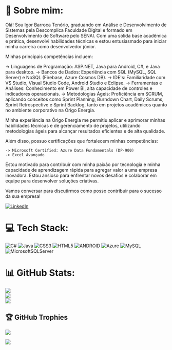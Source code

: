 # 💫 Sobre mim:
Olá! Sou Igor Barroca Tenório, graduando em Análise e Desenvolvimento de Sistemas pela Descomplica Faculdade Digital e formado em Desenvolvimento de Software pelo SENAI. Com uma sólida base acadêmica e prática, desenvolvi habilidades técnicas e estou entusiasmado para iniciar minha carreira como desenvolvedor júnior.

Minhas principais competências incluem:

   -> Linguagens de Programação: ASP.NET, Java para Android, C#, e Java para desktop.
   -> Bancos de Dados: Experiência com SQL (MySQL, SQL Server) e NoSQL (Firebase, Azure Cosmos DB).
   -> IDE's: Familiaridade com VS Studio, Visual Studio Code, Android Studio e Eclipse.
    -> Ferramentas e Análises: Conhecimento em Power BI,  alta capacidade de controles e indicadores operacionais.
    -> Metodologias Ágeis: Proficiência em SCRUM, aplicando conceitos como Sprint Planning, Burndown Chart, Daily Scrums, Sprint Retrospective e Sprint Backlog, tanto em projetos acadêmicos quanto no ambiente corporativo na Órigo Energia.

Minha experiência na Órigo Energia me permitiu aplicar e aprimorar minhas habilidades técnicas e de gerenciamento de projetos, utilizando metodologias ágeis para alcançar resultados eficientes e de alta qualidade.

Além disso, possuo certificações que fortalecem minhas competências:

    -> Microsoft Certified: Azure Data Fundamentals (DP-900)
    -> Excel Avançado

Estou motivado para contribuir com minha paixão por tecnologia e minha capacidade de aprendizagem rápida para agregar valor a uma empresa inovadora. Estou ansioso para enfrentar novos desafios e colaborar em equipe para desenvolver soluções criativas.

Vamos conversar para discutirmos como posso contribuir para o sucesso da sua empresa!


[![LinkedIn](https://img.shields.io/badge/LinkedIn-%230077B5.svg?logo=linkedin&logoColor=white)](https://www.linkedin.com/in/igor-barroca-ten%C3%B3rio-4258621b9/) 

# 💻 Tech Stack:
![C#](https://img.shields.io/badge/c%23-%23239120.svg?style=for-the-badge&logo=c-sharp&logoColor=white) ![Java](https://img.shields.io/badge/java-%23ED8B00.svg?style=for-the-badge&logo=java&logoColor=white) ![CSS3](https://img.shields.io/badge/css3-%231572B6.svg?style=for-the-badge&logo=css3&logoColor=white) ![HTML5](https://img.shields.io/badge/html5-%23E34F26.svg?style=for-the-badge&logo=html5&logoColor=white) ![ANDROID](https://img.shields.io/badge/android-%2320232a.svg?style=for-the-badge&logo=android&logoColor=%a4c639) ![Azure](https://img.shields.io/badge/azure-%230072C6.svg?style=for-the-badge&logo=azure-devops&logoColor=white) ![MySQL](https://img.shields.io/badge/mysql-%2300f.svg?style=for-the-badge&logo=mysql&logoColor=white) ![MicrosoftSQLServer](https://img.shields.io/badge/Microsoft%20SQL%20Sever-CC2927?style=for-the-badge&logo=microsoft%20sql%20server&logoColor=white)
# 📊 GitHub Stats:
![](https://github-readme-stats.vercel.app/api?username=Igor12x&theme=city_light&hide_border=false&include_all_commits=true&count_private=true)<br/>
![](https://github-readme-streak-stats.herokuapp.com/?user=Igor12x&theme=city_light&hide_border=false)<br/>
![](https://github-readme-stats.vercel.app/api/top-langs/?username=Igor12x&theme=city_light&hide_border=false&include_all_commits=true&count_private=true&layout=compact)

## 🏆 GitHub Trophies
![](https://github-profile-trophy.vercel.app/?username=Igor12x&theme=onedark&no-frame=false&no-bg=true&margin-w=4)

[![](https://visitcount.itsvg.in/api?id=Igor12x&icon=0&color=0)](https://visitcount.itsvg.in)

<!-- Proudly created with GPRM ( https://gprm.itsvg.in ) -->
